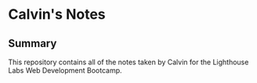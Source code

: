 # Calvin's Notes

## Summary 

This repository contains all of the notes taken by Calvin for the Lighthouse Labs Web Development Bootcamp.